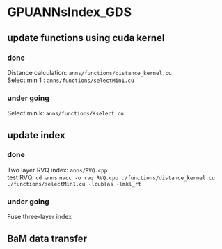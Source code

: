 # GPUANNsIndex_GDS

## update functions using cuda kernel  
### done
Distance calculation: `anns/functions/distance_kernel.cu`  
Select min 1 : `anns/functions/selectMin1.cu`  
  
### under going
Select min k: `anns/functions/Kselect.cu`  

## update index
### done
Two layer RVQ index: `anns/RVQ.cpp`  
test RVQ: `cd anns` `nvcc -o rvq RVQ.cpp ./functions/distance_kernel.cu ./functions/selectMin1.cu -lcublas -lmkl_rt`  
  
### under going
Fuse three-layer index  

## BaM data transfer